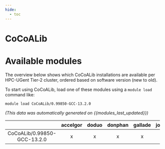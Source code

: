 ```yaml
---
hide:
  - toc
---
```


CoCoALib
========

# Available modules


The overview below shows which CoCoALib installations are available per HPC-UGent Tier-2 cluster, ordered based on software version (new to old).

To start using CoCoALib, load one of these modules using a `module load` command like:

```shell
module load CoCoALib/0.99850-GCC-13.2.0
```

*(This data was automatically generated on {{modules_last_updated}})*  

| |accelgor|doduo|donphan|gallade|joltik|litleo|shinx|
| :---: | :---: | :---: | :---: | :---: | :---: | :---: | :---: |
|CoCoALib/0.99850-GCC-13.2.0|x|x|x|x|x|x|x|
